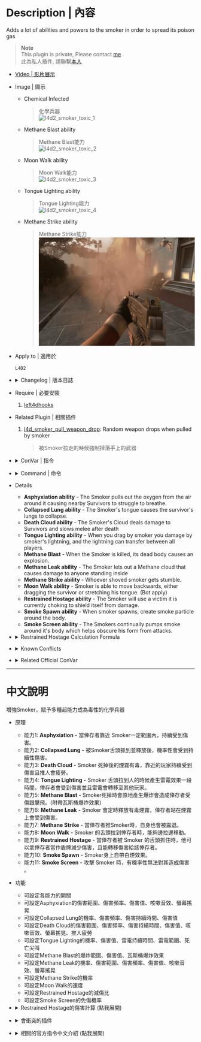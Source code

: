 # Description | 內容
Adds a lot of abilities and powers to the smoker in order to spread its poison gas

> __Note__ <br/>
This plugin is private, Please contact [me](https://github.com/fbef0102/Game-Private_Plugin#私人插件列表-private-plugins-list)<br/>
此為私人插件, 請聯繫[本人](https://github.com/fbef0102/Game-Private_Plugin#私人插件列表-private-plugins-list)

* [Video | 影片展示](https://youtu.be/UmWtG9x5MEM)

* Image | 圖示
	* Chemical Infected
		> 化學兵器
		<br/>![l4d2_smoker_toxic_1](image/l4d2_smoker_toxic_1.gif)
	* Methane Blast ability
		> Methane Blast能力
		<br/>![l4d2_smoker_toxic_2](image/l4d2_smoker_toxic_2.gif)
	* Moon Walk ability
		> Moon Walk能力
		<br/>![l4d2_smoker_toxic_3](image/l4d2_smoker_toxic_3.gif)
	* Tongue Lighting ability
		> Tongue Lighting能力
		<br/>![l4d2_smoker_toxic_4](image/l4d2_smoker_toxic_4.gif)
	* Methane Strike ability
		> Methane Strike能力
		<br/>![l4d2_smoker_toxic_5](image/l4d2_smoker_toxic_5.gif)

* Apply to | 適用於
	```
	L4D2
	```

* <details><summary>Changelog | 版本日誌</summary>

	```php
	//Mortiegama @ 2014-2017
	//HarryPotter @ 2023
	```
	* v1.0h (2023-5-31)
		* Remake code, convert code to latest syntax
		* Fix warnings when compiling on SourceMod 1.11.
		* Optimize code and improve performance
		* Replace Gamedata with left4dhooks
		* Delete "Tongue Strip", "Tongue Whip", "Void Pocket" ability
		* Add "Smoke Spawn" ability
		* Add "Tongue Lighting" ability from [Smoker's Lightning by panxiaohai](https://forums.alliedmods.net/showthread.php?t=137088)
		* Add "Death Cloud" ability from [Smoker Cloud Damage (fork) by Dragokas](https://forums.alliedmods.net/showthread.php?t=339852)

	* v1.2
		* [Original Plugin by Mortiegama](https://forums.alliedmods.net/showthread.php?t=234442)
</details>

* Require | 必要安裝
	1. [left4dhooks](https://forums.alliedmods.net/showthread.php?t=321696)

* Related Plugin | 相關插件
	1. [l4d_smoker_pull_weapon_drop](/Plugin_插件/Smoker_舌頭/l4d_smoker_pull_weapon_drop): Random weapon drops when pulled by smoker
		> 被Smoker拉走的時候強制掉落手上的武器

* <details><summary>ConVar | 指令</summary>

	* cfg/sourcemod/l4d2_smoker_toxic.cfg
		```php
		/*Asphyxiation ability*/
		// If 1, Enables Asphyxiation ability: The Smoker pulls out the oxygen from the air around it causing nearby Survivors to struggle to breathe.
		l4d2_smoker_toxic_asphyxiation_enable "1"

		// Amount of damage caused by Asphyxiation.
		l4d2_smoker_toxic_asphyxiation_damage "3"

		// Soundfile being played on each damage caused by Asphyxiation (relative to to sound/, empty=disable)
		l4d2_smoker_toxic_asphyxiation_damage_sound "player/survivor/voice/choke_5.wav"

		// Frequency in which a Survivor nearby the Smoker will be injured.
		l4d2_smoker_toxic_asphyxiation_frequency "1.0"

		// Area size around the Smoker that can cause Asphyxiation of Survivors.
		l4d2_smoker_toxic_asphyxiation_size "100.0"

		/*Collapsed Lung ability*/
		// If 1, Enables Collapsed Lung ability: The Smoker's tongue causes the survivor's lungs to collapse.
		l4d2_smoker_toxic_collapsedlung_enable "1"

		// Chance that a Survivor's lungs are collapsed. (100 = 100%)
		l4d2_smoker_toxic_collapsedlung_chance "100"

		// How much damage is inflicted by Collapsed Lung each second.
		l4d2_smoker_toxic_collapsedlung_damage "1"

		// For how many seconds does the Collapsed Lung last.
		l4d2_smoker_toxic_collapsedlung_duration "5"

		/*Collapsed Lung ability*/
		// If 1,Enables Death Cloud ability: The Smoker's Cloud deals damage to Survivors and slows melee after death
		l4d2_smoker_toxic_deathcloud_enable "1"

		// If 1, Enable the Death Cloud Damage Stopping Reviving
		// Minimum: "1.000000"
		l4d2_smoker_toxic_deathcloud_blocks_revive "0"

		// Amount of damage the Death Cloud deals each time
		l4d2_smoker_toxic_deathcloud_damage "2.0"

		// Soundfile being played on each damage caused by Methane cloud (relative to to sound/, empty=disable)
		l4d2_smoker_toxic_deathcloud_damage_sound "player/survivor/voice/choke_8.wav"

		// Frequency that standing in the Death Cloud will cause damage.
		l4d2_smoker_toxic_deathcloud_frequency "1.0"

		// How long the Death Cloud damage persists
		l4d2_smoker_toxic_deathcloud_life "15.0"

		// If 1, Enable the Death Cloud Melee Slow Effect, it makes the survivors become fatigued more quickly and unable to shove
		l4d2_smoker_toxic_deathcloud_meleeslow_enable "1"

		// Radius of gas Death Cloud damage
		l4d2_smoker_toxic_deathcloud_radius "200"

		// If 1, Enable the Death Cloud Damage Shake
		l4d2_smoker_toxic_deathcloud_shake_enable "1"

		/*Tongue Lighting ability*/
		// If 1, Enables Tongue Lighting ability: When you drag by smoker you damage by smoker's lightning, and the lightning can transfer between all players.
		l4d2_smoker_toxic_lighting_enable "1"

		// Chance that smoker's Tongue creates lighting. (100 = 100%)
		l4d2_smoker_toxic_lighting_chance "100"

		// Tongue Lighting Damage at first hit
		l4d2_smoker_toxic_lighting_damage_first "6.0"

		// Tongue Lighting Damage per second
		l4d2_smoker_toxic_lighting_damage_per_second "3.0"

		// If 1, player would vocalize death scream if damage by lightning
		l4d2_smoker_toxic_lighting_death_scream "1"

		// Lightning's life
		l4d2_smoker_toxic_lighting_life "6.0"

		// Lightning transfer range.
		l4d2_smoker_toxic_lighting_range "500.0"

		/*Methane Blast ability*/
		// If 1, Enables Methane Blast ability: When the Smoker is killed, its dead body causes an explosion.
		l4d2_smoker_toxic_methaneblast_enable "1"

		// If 1, Create explosive effect from Methane Blast.
		l4d2_smoker_toxic_methaneblast_explosive "1"

		// Amount of damage caused in the inner range of Methane Blast.
		l4d2_smoker_toxic_methaneblast_inner_damage "10"

		// Power behind the inner range of Methane Blast. (0=Don't send survivors flying)
		l4d2_smoker_toxic_methaneblast_inner_power "200.0"

		// Range the inner blast radius will extend from Methane Blast.
		l4d2_smoker_toxic_methaneblast_inner_range "100.0"

		// Amount of damage caused in the outer range of Methane Blast.
		l4d2_smoker_toxic_methaneblast_outer_damage "5"

		// Power behind the outer range of Methane Blast. (0=Don't send survivors flying)
		l4d2_smoker_toxic_methaneblast_outer_power "100.0"

		// Range the outer blast radius will extend from Methane Blast.
		l4d2_smoker_toxic_methaneblast_outer_range "200.0"

		/*Methane Blast ability*/
		// If 1, Enables Methane Leak ability: The Smoker lets out a Methane cloud that causes damage to anyone standing inside
		l4d2_smoker_toxic_methaneleak_enable "1"

		// Frequency that standing in the Methane cloud will cause damage.
		l4d2_smoker_toxic_methaneleak_frequency "2.0"

		// Period of time the Methane cloud persists.
		l4d2_smoker_toxic_methaneleak_life "10.0"

		// If 1, Enable the Methane cloud Shake 
		l4d2_smoker_toxic_methaneleak_shake "1"

		// Area size of the Methane cloud will cover.
		l4d2_smoker_toxic_methaneleak_size "100.0"

		/*Methane Blast ability*/
		// If 1, Enables Methane Strike ability: Whoever shoved smoker gets stumble.
		l4d2_smoker_toxic_methanestrike_enable "1"

		// If 1, Enables Moon Walk ability: Smoker is able to move backwards, either dragging the survivor or stretching his tongue.
		l4d2_smoker_toxic_moonwalk_enable "1"

		/*Moon Walk ability*/
		// If 1, Enables Moon Walk ability: Smoker is able to move backwards, either dragging the survivor or stretching his tongue.
		l4d2_smoker_toxic_moonwalk_enable "1"

		// How fast will the Smoker can move after a tongue grab and drag.
		l4d2_smoker_toxic_moonwalk_speed "250"

		/*Restrained Hostage ability*/
		// If 1, Enables Restrained Hostage ability: The Smoker will use a victim it is currently choking to shield itself from damage.
		l4d2_smoker_toxic_restrainedhostage_enable "1"

		// Damage that inflicted to the Survivor while Restrained Hostage enabled..
		// Damge = the damage smoker received / this cvar valve (0=No damage)
		l4d2_smoker_toxic_restrainedhostage_divisor "30"

		// Percent of damage the Smoker avoids using a Survivor as a Hostage.
		l4d2_smoker_toxic_restrainedhostage_percent "0.7"

		/*Smoke Spawn ability*/
		// If 1, Enables Smoke Spawn ability: When smoker spawns, create smoke particle around the body.
		l4d2_smoker_toxic_smoker_spawn_enable "1"
		
		/*Smoke Screen ability*/
		// If 1, Enables Smoke Screen ability: The Smokers continually pumps smoke around it's body which helps obscure his form from attacks.
		l4d2_smoker_toxic_smokescreen_enable "1"

		// Chance that Smoke Screen will cause an attack to miss. (8 = 8%)
		l4d2_smoker_toxic_smokescreen_chance "8"
		```
</details>

* <details><summary>Command | 命令</summary>

	None
</details>

* Details
	* <b>Asphyxiation ability</b> - The Smoker pulls out the oxygen from the air around it causing nearby Survivors to struggle to breathe.
	* <b>Collapsed Lung ability</b> - The Smoker's tongue causes the survivor's lungs to collapse.
	* <b>Death Cloud ability</b> - The Smoker's Cloud deals damage to Survivors and slows melee after death
	* <b>Tongue Lighting ability</b> - When you drag by smoker you damage by smoker's lightning, and the lightning can transfer between all players.
	* <b>Methane Blast</b> - When the Smoker is killed, its dead body causes an explosion.
	* <b>Methane Leak ability</b> - The Smoker lets out a Methane cloud that causes damage to anyone standing inside
	* <b>Methane Strike ability</b> - Whoever shoved smoker gets stumble.
	* <b>Moon Walk ability</b> - Smoker is able to move backwards, either dragging the survivor or stretching his tongue. (Bot apply)
	* <b>Restrained Hostage ability</b> - The Smoker will use a victim it is currently choking to shield itself from damage.
	* <b>Smoke Spawn ability</b> - When smoker spawns, create smoke particle around the body.
	* <b>Smoke Screen ability</b> - The Smokers continually pumps smoke around it's body which helps obscure his form from attacks.

* <details><summary>Restrained Hostage Calculation Formula</summary>
	
	> Example: Smoker gets AWP shot while pulling a survivor<br/>
	AWP 1 shot damage = 90<br/>
	Smoker receive damage = 90 * 0.7 = 63<br/>
	Survivor receive damage = 63 / 30.0 = 2.1<br/>
	```php
	l4d2_smoker_toxic_restrainedhostage_divisor "30.0"
	l4d2_smoker_toxic_restrainedhostage_percent "0.7"
	```
</details>

* <details><summary>Known Conflicts</summary>
	
	If you don't use any of these plugins at all, no need to worry about conflicts.
	1. [Special Infected Ability Movement by Silvers](https://forums.alliedmods.net/showthread.php?p=2590861)
		* Don't allow smoker ability movement with this plugin while using "Moon Walk" ability. (Bot也適用)
</details>

* <details><summary>Related Official ConVar</summary>

	* write down the following cvars in cfg/server.cfg
		```php
		// Smoker move Speed (default: 210)
		sm_cvar z_gas_speed "210"

		// Smoker CD when tounge fails (in coop: 15, in versus: 3)
		sm_cvar tongue_miss_delay  	"15"

		//Smoker CD after successful tongue hit (in coop: 20, in versus: 15)
		sm_cvar tongue_hit_delay  	"20"
		```
</details>

- - - -
# 中文說明
增強Smoker，賦予多種超能力成為毒性的化學兵器

* 原理
	* 能力1: <b>Asphyxiation</b> - 當倖存者靠近 Smoker一定範圍內，持續受到傷害。
	* 能力2: <b>Collapsed Lung</b> - 被Smoker舌頭抓到並釋放後，機率性會受到持續性傷害。
	* 能力3: <b>Death Cloud</b> - Smoker 死掉後的煙霧有毒，靠近的玩家持續受到傷害且推人會疲勞。 
	* 能力4: <b>Tongue Lighting</b> - Smoker 舌頭拉到人的時候產生雷電效果一段時間，倖存者會受到傷害並且雷電會轉移至其他玩家。
	* 能力5: <b>Methane Blast</b> - Smoker死掉時會原地產生爆炸會造成倖存者受傷跟擊飛。(附帶瓦斯桶爆炸效果)
	* 能力6: <b>Methane Leak</b> - Smoker 會定時釋放有毒煙霧，倖存者站在煙霧上會受到傷害。
	* 能力7: <b>Methane Strike</b> - 當倖存者推Smoker時，自身也會被震退。
	* 能力8: <b>Moon Walk</b> - Smoker 的舌頭拉到倖存者時，能夠邊拉邊移動。
	* 能力9: <b>Restrained Hostage</b> - 當倖存者被 Smoker 的舌頭抓住時，他可以拿倖存者當作盾牌減少傷害，且能轉移傷害給該倖存者。
	* 能力10: <b>Smoke Spawn</b> - Smoker身上自帶白煙效果。
	* 能力11: <b>Smoke Screen</b> - 攻擊 Smoker 時，有機率性無法對其造成傷害 。

* 功能
	* 可設定各能力的開關
	* 可設定Asphyxiation的傷害範圍、傷害頻率、傷害值、咳嗽音效、螢幕搖晃
	* 可設定Collapsed Lung的機率、傷害頻率、傷害持續時間、傷害值
	* 可設定Death Cloud的傷害範圍、傷害頻率、傷害持續時間、傷害值、咳嗽音效、螢幕搖晃、推人疲勞
	* 可設定Tongue Lighting的機率、傷害值、雷電持續時間、雷電範圍、死亡尖叫
	* 可設定Methane Blast的爆炸範圍、傷害值、瓦斯桶爆炸效果
	* 可設定Methane Leak的機率、傷害範圍、傷害頻率、傷害值、咳嗽音效、螢幕搖晃
	* 可設定Methane Strike的機率
	* 可設定Moon Walk的速度
	* 可設定Restrained Hostage的減傷比
	* 可設定Smoke Screen的免傷機率

* <details><summary>Restrained Hostage的傷害計算 (點我展開)</summary>
	
	> 舉例: Smoker 拉走倖存者並被AWP射中一槍<br/>
	Smoker 一槍傷害 = 90<br/>
	Charger 受到的傷害 = 90 * 0.7 = 63<br/>
	倖存者 受到的傷害 = 63 / 30.0 = 2.1<br/>
	```php
	l4d2_smoker_toxic_restrainedhostage_divisor "30.0"
	l4d2_smoker_toxic_restrainedhostage_percent "0.7"
	```
</details>

* <details><summary>會衝突的插件</summary>
	
	如果沒安裝以下插件就不需要擔心衝突
	1. [Special Infected Ability Movement by Silvers](https://forums.alliedmods.net/showthread.php?p=2590861)
		* 這個插件可以讓Smoker使用能力時自由移動，與"Moon Walk"能力會有衝突
</details>

* <details><summary>相關的官方指令中文介紹 (點我展開)</summary>

	* 以下指令寫入文件 cfg/server.cfg，可自行調整
		```php
		// Smoker 移動速度 (預設: 210)
		sm_cvar z_gas_speed "210"

		// Smoker 舌頭沒有拉到人，重新使用能力的CD (戰役: 15, 對抗: 6)
		sm_cvar tongue_miss_delay  	"15"

		//Smoker 舌頭成功拉到人後，重新使用能力的CD (戰役: 20, 對抗: 15)
		sm_cvar tongue_hit_delay  	"20"
		```
</details>